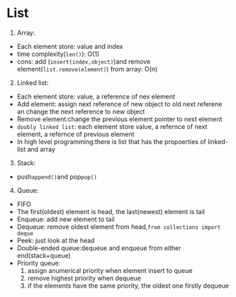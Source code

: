 # List

1. Array:
  * Each element store: value and index
  * time complexity(`len()`): O(1)  
  * cons: add (`insert(index,object)`)and remove element(`list.remove(element)`) from array: O(n)
2. Linked list:
  * Each element store: value, a reference of nex element
  * Add element: assign next reference of new object to old next referene an change the next reference to new object
  * Remove element:change the previous element pointer to next element
  * `doubly linked list`: each element store value, a refernce of next element, a refernce of previous element
  * In high level programming:there is list that has the propoerties of linked-list and array
3. Stack:
  * push`append()`and pop`pop()`
4. Queue:
  * FIFO
  * The first(oldest) element is head, the last(newest) element is tail
  * Enqueue: add new element to tail
  * Dequeue: remove oldest element from head,`from collections import deque`
  * Peek: just look at the head
  * Double-ended queue:dequeue and enqueue from either end(stack+queue)
  * Priority queue:
    1. assign anumerical priority when element insert to queue
    2. remove highest priority when dequeue
    3. if the elements have the same priority, the oldest one firstly dequeue
  
  
 
  
